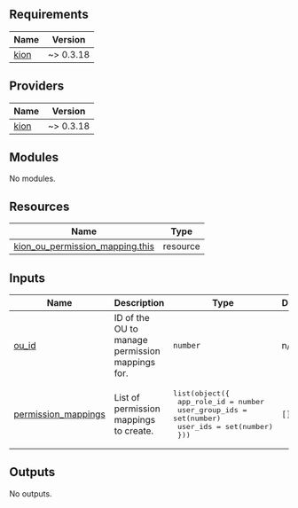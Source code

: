 <!-- BEGIN_TF_DOCS -->
## Requirements

| Name | Version |
|------|---------|
| <a name="requirement_kion"></a> [kion](#requirement\_kion) | ~> 0.3.18 |

## Providers

| Name | Version |
|------|---------|
| <a name="provider_kion"></a> [kion](#provider\_kion) | ~> 0.3.18 |

## Modules

No modules.

## Resources

| Name | Type |
|------|------|
| [kion_ou_permission_mapping.this](https://registry.terraform.io/providers/kionsoftware/kion/latest/docs/resources/ou_permission_mapping) | resource |

## Inputs

| Name | Description | Type | Default | Required |
|------|-------------|------|---------|:--------:|
| <a name="input_ou_id"></a> [ou\_id](#input\_ou\_id) | ID of the OU to manage permission mappings for. | `number` | n/a | yes |
| <a name="input_permission_mappings"></a> [permission\_mappings](#input\_permission\_mappings) | List of permission mappings to create. | <pre>list(object({<br>    app_role_id    = number<br>    user_group_ids = set(number)<br>    user_ids       = set(number)<br>  }))</pre> | `[]` | no |

## Outputs

No outputs.
<!-- END_TF_DOCS -->